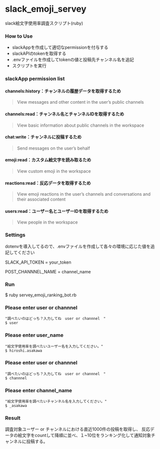 # slack_emoji_servey
slack絵文字使用率調査スクリプト(ruby)

### How to Use
- slackAppを作成して適切なpermissionを付与する
- slackAPIのtokenを取得する
- .envファイルを作成してtokenの値と投稿先チャンネル名を追記
- スクリプトを実行

### slackApp permission list
#### channels:history：チャンネルの履歴データを取得するため
> View messages and other content in the user’s public channels

#### channels:read：チャンネル名とチャンネルIDを取得するため
> View basic information about public channels in the workspace

#### chat:write：チャンネルに投稿するため
> Send messages on the user’s behalf

#### emoji:read：カスタム絵文字を読み取るため
> View custom emoji in the workspace

#### reactions:read：反応データを取得するため
> View emoji reactions in the user’s channels and conversations and their associated content

#### users:read：ユーザー名とユーザーIDを取得するため
> View people in the workspace

### Settings
dotenvを導入してるので、.envファイルを作成して各々の環境に応じた値を追記してください

SLACK_API_TOKEN = your_token

POST_CHANNNEL_NAME = channel_name

### Run
$ ruby servey_emoji_ranking_bot.rb

### Please enter user or channnel
```
"調べたいのはどっち？入力してね　user or channnel　"
$ user
```

### Please enter user_name
```
"絵文字使用率を調べたいユーザー名を入力してください。"
$ hiroshi.asakawa
```

### Please enter user or channnel
```
"調べたいのはどっち？入力してね　user or channnel　"
$ channnel
```

### Please enter channel_name
```
"絵文字使用率を調べたいチャンネル名を入力してください。"
$ _asakawa
```

### Result



調査対象ユーザー or チャンネルにおける直近1000件の投稿を取得し、
反応データの絵文字をcountして降順に並べ、１~10位をランキング化して通知対象チャンネルに投稿する。



